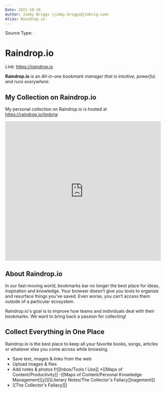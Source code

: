 ```yaml
---
Date: 2021-10-26
Author: Jimmy Briggs <jimmy.briggs@jimbrig.com>
Alias: Raindrop.io
---
```


Source Type:

# Raindrop.io

*Link: https://raindrop.io*

**Raindrop.io** is an *All-in-one bookmark manager that is intuitive, powerful, and runs everywhere*.

## My Collection on Raindrop.io

My personal collection on Raindrop.io is hosted at <https://raindrop.io/jimbrig>:

<iframe style="border: 0; width: 100%; height: 450px;" allowfullscreen frameborder="0" src="https://raindrop.io/jimbrig/embed/me/theme=auto" allowfullscreen></iframe>


## About Raindrop.io

In our fast-moving world, bookmarks bar no longer the best place for ideas, inspiration and knowledge. Your browser doesn’t give you tools to organize and resurface things you’ve saved. Even worse, you can’t access them outside of a particular ecosystem.

Raindrop.io's goal is to improve how teams and individuals deal with their bookmarks. We want to bring back a passion for collecting!

## Collect Everything in One Place

Raindrop.io is the best place to keep all your favorite books, songs, articles or whatever else you come across while browsing.

-   Save text, images & links from the web
-   Upload images & files
-   Add notes & photos fr[[Inbox/Tools I Use]]
*[[Maps of Content/Productivity]]
-[[Maps of Content/Personal Knowledge Management]]y]][[Literary Notes/The Collector's Fallacy]]nagement]]
-	[[The Collector's Fallacy]]]